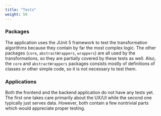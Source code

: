 ```yaml
---
title: "Tests"
weight: 50
---
```


### Packages

The application uses the JUnit 5 framework to test the transformation algorithms because they contain by far the most complex logic. The other packages (`core`, `abstractWrappers`, `wrappers`) are all used by the transformations, so they are partially covered by these tests as well. Also, the `core` and `abstractWrappers` packages consists mostly of definitions of classes or other simple code, so it is not necessary to test them.

### Applications

Both the frontend and the backend application do not have any tests yet. The first one takes care primarily about the UX/UI while the second one typically just serves data. However, both contain a few nontrivial parts which would appreciate proper testing.
